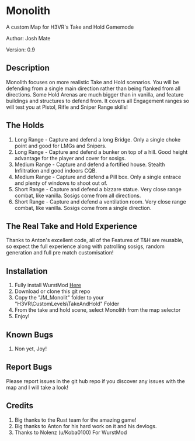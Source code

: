 # Monolith
A custom Map for H3VR's Take and Hold Gamemode

Author: Josh Mate

Version: 0.9 

## Description
Monolith focuses on more realistic Take and Hold scenarios. 
You will be defending from a single main direction rather than being flanked from all directions.
Some Hold Arenas are much bigger than in vanilla, and feature buildings and structures to defend from.
It covers all Engagement ranges so will test you at Pistol, Rifle and Sniper Range skills!

## The Holds

1. Long Range - Capture and defend a long Bridge. Only a single choke point and good for LMGs and Snipers.
2. Long Range - Capture and defend a bunker on top of a hill. Good height advantage for the player and cover for sosigs.
3. Medium Range - Capture and defend a fortified house. Stealth Infiltration and good indoors CQB.
4. Medium Range - Capture and defend a Pill box. Only a single entrace and plenty of windows to shoot out of.
5. Short Range - Capture and defend a bizzare statue. Very close range combat, like vanilla. Sosigs come from all directions.
6. Short Range - Capture and defend a ventilation room. Very close range combat, like vanilla. Sosigs come from a single direction.

## The Real Take and Hold Experience
Thanks to Anton's excellent code, all of the Features of T&H are reusable, so expect the full experience along with patrolling sosigs, random generation and full pre match customisation!

## Installation
1. Fully install WurstMod [Here](https://github.com/Nolenz/WurstMod)
2. Download or clone this git repo
3. Copy the "JM_Monolit" folder to your "H3VR\CustomLevels\TakeAndHold" Folder
4. From the take and hold scene, select Monolith from the map selector
5. Enjoy!

## Known Bugs
1. Non yet, Joy!

## Report Bugs
Please report issues in the git hub repo if you discover any issues with the map and I will take a look!

## Credits
1. Big thanks to the Rust team for the amazing game!
2. Big thanks to Anton for his hard work on it and his devlogs.
3. Thanks to Nolenz (u/Koba0100) For WurstMod
